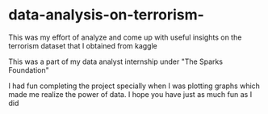 # data-analysis-on-terrorism-
This was my effort of analyze and come up with useful insights on the terrorism dataset that I obtained from kaggle

This was a part of my data analyst internship under "The Sparks Foundation"

I had fun completing the project specially when I was plotting graphs which made me realize the power of data. I hope you have just as much fun as I did 

